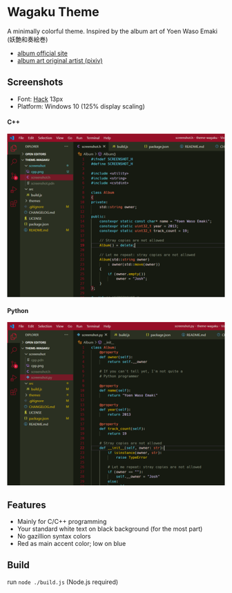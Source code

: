 # Wagaku Theme

A minimally colorful theme. Inspired by the album art of Yoen Waso Emaki (妖艶和奏絵巻)

- [album official site](https://avex.jp/yoen/)
- [album art original artist (pixiv)](https://www.pixiv.net/users/708358)

## Screenshots

- Font: [Hack](https://sourcefoundry.org/hack/) 13px
- Platform: Windows 10 (125% display scaling)

#### C++

![cpp.png](screenshot/cpp.png "C++")

#### Python

![py.png](screenshot/py.png "Python")

## Features

- Mainly for C/C++ programming
- Your standard white text on black background (for the most part)
- No gazillion syntax colors
- Red as main accent color; low on blue

## Build

run `node ./build.js` (Node.js required)